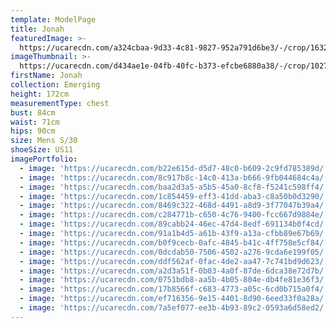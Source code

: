 ```yaml
---
template: ModelPage
title: Jonah
featuredImage: >-
  https://ucarecdn.com/a324cbaa-9d33-4c81-9827-952a791d6be3/-/crop/1632x1189/0,179/-/preview/
imageThumbnail: >-
  https://ucarecdn.com/d434ae1e-04fb-40fc-b373-efcbe6880a38/-/crop/1027x1362/339,92/-/preview/
firstName: Jonah
collection: Emerging
height: 172cm
measurementType: chest
bust: 84cm
waist: 71cm
hips: 90cm
size: Mens S/30
shoeSize: US11
imagePortfolio:
  - image: 'https://ucarecdn.com/b22e615d-d5d7-48c0-b609-2c9fd785389d/'
  - image: 'https://ucarecdn.com/8c917b8c-14c0-413a-b666-9fb044684c4a/'
  - image: 'https://ucarecdn.com/baa2d3a5-a5b5-45a0-8cf8-f5241c598ff4/'
  - image: 'https://ucarecdn.com/1c854459-eff3-41dd-aba3-c8a50b0d3290/'
  - image: 'https://ucarecdn.com/8469c322-468d-4491-a8d9-3f77047b39a4/'
  - image: 'https://ucarecdn.com/c284771b-c650-4c76-9400-fcc667d9884e/'
  - image: 'https://ucarecdn.com/89cabb24-46ec-47d4-8edf-691134b0f4cd/'
  - image: 'https://ucarecdn.com/91a1b4d5-a61b-43f9-a13a-cfbb89e67b69/'
  - image: 'https://ucarecdn.com/b0f9cecb-0afc-4845-b41c-4ff758e5cf84/'
  - image: 'https://ucarecdn.com/0dcdab50-7506-4502-a276-9cda6e199f05/'
  - image: 'https://ucarecdn.com/ddf562af-0fac-4de2-aa47-7c741bd9d623/'
  - image: 'https://ucarecdn.com/a2d3a51f-0b03-4a0f-87de-6dca38e72d7b/'
  - image: 'https://ucarecdn.com/0751bdb8-aa5b-4b05-804e-db4fe81e36f3/'
  - image: 'https://ucarecdn.com/17b8566f-c683-4773-a05c-6cd0b715a0f4/'
  - image: 'https://ucarecdn.com/ef716356-9e15-4401-8d90-6eed33f0a28a/'
  - image: 'https://ucarecdn.com/7a5ef077-ee3b-4b93-89c2-0593a6d58ed2/'
---
```


